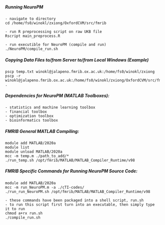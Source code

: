 ##### Running NeuroPM
```
- navigate to directory
cd /home/fs0/winokl/zxiong/OxfordCVM/src/fmrib

- run R preprocessing script on raw UKB file
Rscript main_preprocess.R

- run executible for NeuroPM (compile and run)
./NeuroPM/compile_run.sh
```

##### Copying Data Files to/from Server to/from Local Windows (Example)
```
pscp temp.txt winokl@jalapeno.fmrib.ox.ac.uk:/home/fs0/winokl/zxiong
pscp -r winokl@jalapeno.fmrib.ox.ac.uk:/home/fs0/winokl/zxiong/OxfordCVM/src/fmrib/NeuroPM/io .
```

##### Dependencies for NeuroPM (MATLAB Toolboxes):
```
- statistics and machine learning toolbox
- financial toolbox
- optimization toolbox
- bioinformatics toolbox
```

##### FMRIB General MATLAB Compiling:
```
module add MATLAB/2020a
module list
module unload MATLAB/2020a
mcc -m temp.m ./path_to_add/*
./run_temp.sh /opt/fmrib/MATLAB/MATLAB_Compiler_Runtime/v98
```

##### FMRIB Specific Commands for Running NeuroPM Source Code:
```
module add MATLAB/2020a
mcc -m run_NeuroPM.m -a ./cTI-codes/
./run_run_NeuroPM.sh /opt/fmrib/MATLAB/MATLAB_Compiler_Runtime/v98

- these commands have been packaged into a shell script, run.sh
- to run this script first turn into an executable, then simply type it to run
chmod a+rx run.sh
./compile_run.sh
```
